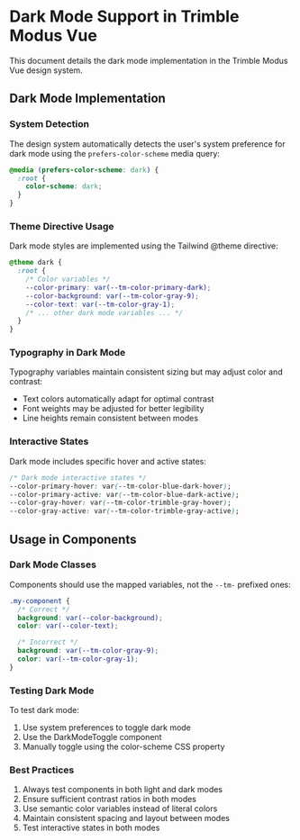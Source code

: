 # Dark Mode Support in Trimble Modus Vue

This document details the dark mode implementation in the Trimble Modus Vue design system.

## Dark Mode Implementation

### System Detection

The design system automatically detects the user's system preference for dark mode using the `prefers-color-scheme` media query:

```css
@media (prefers-color-scheme: dark) {
  :root {
    color-scheme: dark;
  }
}
```

### Theme Directive Usage

Dark mode styles are implemented using the Tailwind @theme directive:

```css
@theme dark {
  :root {
    /* Color variables */
    --color-primary: var(--tm-color-primary-dark);
    --color-background: var(--tm-color-gray-9);
    --color-text: var(--tm-color-gray-1);
    /* ... other dark mode variables ... */
  }
}
```

### Typography in Dark Mode

Typography variables maintain consistent sizing but may adjust color and contrast:

- Text colors automatically adapt for optimal contrast
- Font weights may be adjusted for better legibility
- Line heights remain consistent between modes

### Interactive States

Dark mode includes specific hover and active states:

```css
/* Dark mode interactive states */
--color-primary-hover: var(--tm-color-blue-dark-hover);
--color-primary-active: var(--tm-color-blue-dark-active);
--color-gray-hover: var(--tm-color-trimble-gray-hover);
--color-gray-active: var(--tm-color-trimble-gray-active);
```

## Usage in Components

### Dark Mode Classes

Components should use the mapped variables, not the `--tm-` prefixed ones:

```css
.my-component {
  /* Correct */
  background: var(--color-background);
  color: var(--color-text);

  /* Incorrect */
  background: var(--tm-color-gray-9);
  color: var(--tm-color-gray-1);
}
```

### Testing Dark Mode

To test dark mode:
1. Use system preferences to toggle dark mode
2. Use the DarkModeToggle component
3. Manually toggle using the color-scheme CSS property

### Best Practices

1. Always test components in both light and dark modes
2. Ensure sufficient contrast ratios in both modes
3. Use semantic color variables instead of literal colors
4. Maintain consistent spacing and layout between modes
5. Test interactive states in both modes
